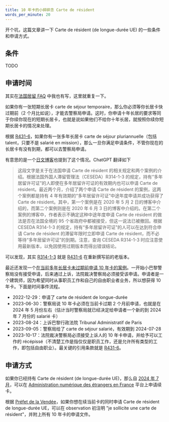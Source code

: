 ```yaml
---
title: 10 年卡的小碎碎念 Carte de résident
words_per_minute: 20
---
```


开个坑，这篇文章讲一下 Carte de résident (de longue-durée UE) 的一些条件和申请方式。

## 条件

TODO

## 申请时间

其实在[法国居留 FAQ](/tds/faq/) 中我也有写，这里就重复一下。

如果你有一张短期长居卡 carte de séjour temporaire，那么你必须等你长居卡快过期前（2 个月比如说），才能去警察局申请。这时，你申请十年长居的要求等同于你续你现在的短期长居卡，也就是说如果他们不给你十年长居，就按照你续你短期长居卡的情况来处理。

根据 [R431-6](https://www.legifrance.gouv.fr/codes/article_lc/LEGIARTI000042806996)，如果你有一张多年长居卡 carte de séjour pluriannuelle（包括 talent，只要不是 salarié en mission），那么一旦你满足申请条件，不管你现在的长居卡有没有到期，都可以去警察局申请。

有意思的是一个[日文博客](http://okamotohirotugu.blog130.fc2.com/blog-entry-1164.html)也提到了这个情况。ChatGPT 翻译如下
> 这段文字是关于在法国申请 Carte de résident 的相关规定和两个案例的介绍。根据法国外国人滞留管理法（CESEDA）R314-1-3 的规定，持有“多年居留许可证”的人即使在多年居留许可证的有效期内也可以申请 Carte de résident。最近两个月，介绍了两个申请 Carte de résident 的案例，这两个案例都是持有 4 年有效期的“多年居留许可证”中途年度申请并成功获得了 Carte de résident。其中，第一个案例是在 2020 年 5 月 2 日的博客中介绍的，而第二个案例则是在 2020 年 6 月 3 日的博客中介绍的。在第二个案例的博客中，作者表示不确定这种中途年度申请 Carte de résident 的做法是否在法国全境的 95 个省政府中都被接受，但这一说法已被撤回。根据 CESEDA R314-1-3 的规定，持有“多年居留许可证”的人可以在达到符合申请 Carte de résident 的滞留年限时立即申请 Carte de résident，而不必等待“多年居留许可证”的到期。注意，查询 CESEDA R314-1-3 时应注意使用最新版本，以免因使用过期版本而得出错误结论。

可以发现，其实 [R314-1-3](https://www.legifrance.gouv.fr/codes/article_lc/LEGIARTI000033332680/2023-05-09) 就是 [R431-6](https://www.legifrance.gouv.fr/codes/article_lc/LEGIARTI000042806996) 在重新撰写前的老版本。

最近还发现一个[在当前多年长居卡未过期前申请 10 年卡的案例](https://justice.pappers.fr/decision/277e2da9365f7b5dfacca6f5f8b06f465dbd2c1a)。一开始小巴黎警察局没有接受申请，后来通过上诉，法院裁决警察局必须接受该申请。申请者是一个建筑师，因为希望同时从事职员工作和自己的自由职业者业务，所以想获得 10 年卡。下面是时间事件流程。

- 2022-12-29：申请了 carte de résident de longue-durée
- 2023-06-30：警察局说 10 年卡必须在当前卡过期 2 个月前申请，也就是在 2024 年 5 月份左右（估计当时警察局就已经决定给申请者一个新的到 2024 年 7 月份的 salarié 卡）
- 2023-08-24：上诉巴黎行政法院 Tribunal Administratif de Paris
- 2023-09-05：警察局给了 carte de séjour salarié，有效期到 2024-07-28
- 2023-10-17：法院裁决警察局必须接受上诉人的 10 年卡申请，并给予可以工作的 récépissé（不清楚工作是指仅仅是职员工作，还是允许所有类型的工作，即包括自由职业）。最关键的引用条款就是 [R431-6](https://www.legifrance.gouv.fr/codes/article_lc/LEGIARTI000042806996)。

## 申请方式

如果你已经持有 Carte de résident (de longue-durée UE)，那么自 [2024 年 7 月](/tds/demande-tds-en-ligne)，可以在 [Administration numérique des étrangers en France](https://administration-etrangers-en-france.interieur.gouv.fr) 平台上申请续卡。

根据 [Préfet de la Vendée](https://www.vendee.gouv.fr/Demarches/Etrangers/Guide-de-l-usager-ANEF-Administration-Numerique-pour-les-Etrangers-en-France)，如果你想在续当前卡的同时申请 Carte de résident de longue-durée UE，可以在 observation 初注明 "je sollicite une carte de résident"，并附上所有 10 年卡的申请文件。
